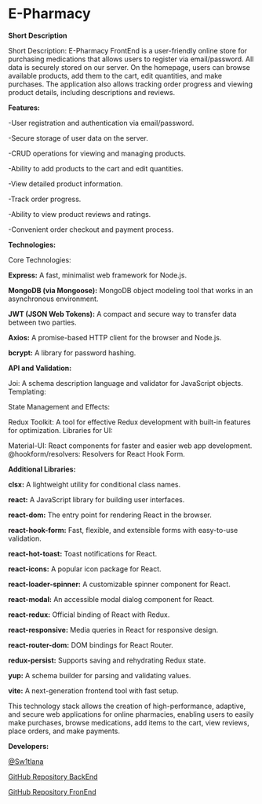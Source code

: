 # E-Pharmacy

**Short Description**

Short Description: E-Pharmacy FrontEnd is a user-friendly online store for purchasing medications that allows users to register via email/password. All data is securely stored on our server. On the homepage, users can browse available products, add them to the cart, edit quantities, and make purchases. The application also allows tracking order progress and viewing product details, including descriptions and reviews.

**Features:**

-User registration and authentication via email/password.

-Secure storage of user data on the server.

-CRUD operations for viewing and managing products.

-Ability to add products to the cart and edit quantities.

-View detailed product information.

-Track order progress.

-Ability to view product reviews and ratings.

-Convenient order checkout and payment process.

**Technologies:**

Core Technologies:

**Express:** A fast, minimalist web framework for Node.js.

**MongoDB (via Mongoose):** MongoDB object modeling tool that works in an asynchronous environment.

**JWT (JSON Web Tokens):** A compact and secure way to transfer data between two parties.

**Axios:** A promise-based HTTP client for the browser and Node.js.

**bcrypt:** A library for password hashing.

**API and Validation:**

Joi: A schema description language and validator for JavaScript objects.
Templating:

State Management and Effects:

Redux Toolkit: A tool for effective Redux development with built-in features for optimization.
Libraries for UI:

Material-UI: React components for faster and easier web app development.
@hookform/resolvers: Resolvers for React Hook Form.

**Additional Libraries:**

**clsx:** A lightweight utility for conditional class names.

**react:** A JavaScript library for building user interfaces.

**react-dom:** The entry point for rendering React in the browser.

**react-hook-form:** Fast, flexible, and extensible forms with easy-to-use validation.

**react-hot-toast:** Toast notifications for React.

**react-icons:** A popular icon package for React.

**react-loader-spinner:** A customizable spinner component for React.

**react-modal:** An accessible modal dialog component for React.

**react-redux:** Official binding of React with Redux.

**react-responsive:** Media queries in React for responsive design.

**react-router-dom:** DOM bindings for React Router.

**redux-persist:** Supports saving and rehydrating Redux state.

**yup:** A schema builder for parsing and validating values.

**vite:** A next-generation frontend tool with fast setup.


This technology stack allows the creation of high-performance, adaptive, and secure web applications for online pharmacies, enabling users to easily make purchases, browse medications, add items to the cart, view reviews, place orders, and make payments.

**Developers:**

[@Sw1tlana](https://github.com/Sw1tlana)

[GitHub Repository BackEnd](https://github.com/Sw1tlana/e-pharmacy-api)

[GitHub Repository FronEnd](https://github.com/Sw1tlana/e-pharmacy)
